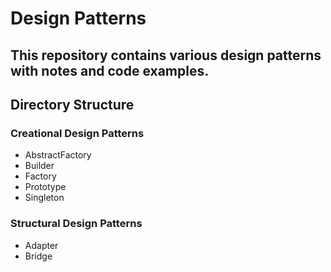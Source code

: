 # Design Patterns
## This repository contains various design patterns with notes and code examples.

## Directory Structure
### Creational Design Patterns

- AbstractFactory
- Builder
- Factory
- Prototype
- Singleton

### Structural Design Patterns

- Adapter
- Bridge